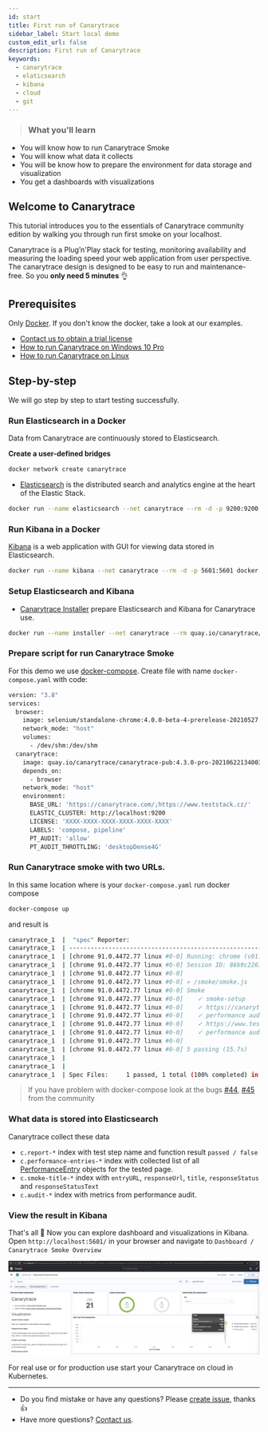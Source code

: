 ```yaml
---
id: start
title: First run of Canarytrace
sidebar_label: Start local demo
custom_edit_url: false
description: First run of Canarytrace
keywords:
  - canarytrace
  - elaticsearch
  - kibana
  - cloud
  - git
---
```


> ### What you’ll learn
- You will know how to run Canarytrace Smoke
- You will know what data it collects
- You will be know how to prepare the environment for data storage and visualization
- You get a dashboards with visualizations

## Welcome to Canarytrace

This tutorial introduces you to the essentials of Canarytrace community edition by walking you through run first smoke on your localhost.

Canarytrace is a Plug’n'Play stack for testing, monitoring availability  and measuring the loading speed your web application from user perspective. The canarytrace design is designed to be easy to run and maintenance-free. So you **only need 5 minutes** 👌

## Prerequisites

Only [Docker](https://www.docker.com/). If you don't know the docker, take a look at our examples.

- [Contact us to obtain a trial license](/docs/support/contactus)
- [How to run Canarytrace on Windows 10 Pro](/docs/guides/windows)
- [How to run Canarytrace on Linux](/docs/guides/linux)

## Step-by-step
We will go step by step to start testing successfully.

### Run Elasticsearch in a Docker
Data from Canarytrace are continuously stored to Elasticsearch.

**Create a user-defined bridges**
```bash
docker network create canarytrace
```

- [Elasticsearch](/docs/guides/elasticsearch#what-is-elasticsearch) is the distributed search and analytics engine at the heart of the Elastic Stack.

```bash
docker run --name elasticsearch --net canarytrace --rm -d -p 9200:9200 -e "discovery.type=single-node" docker.elastic.co/elasticsearch/elasticsearch:7.10.0 bin/elasticsearch -Enetwork.host=0.0.0.0
```

### Run Kibana in a Docker
[Kibana](/docs/guides/elasticsearch#what-is-kibana) is a web application with GUI for viewing data stored in Elasticsearch.

```bash
docker run --name kibana --net canarytrace --rm -d -p 5601:5601 docker.elastic.co/kibana/kibana:7.10.0
```

### Setup Elasticsearch and Kibana

- [Canarytrace Installer](/docs/features/installer) prepare Elasticsearch and Kibana for Canarytrace use.

```bash
docker run --name installer --net canarytrace --rm quay.io/canarytrace/installer:7.10.0
```

### Prepare script for run Canarytrace Smoke
For this demo we use [docker-compose](https://docs.docker.com/compose/). Create file with name `docker-compose.yaml` with code:

```bash
version: "3.8"
services:
  browser:
    image: selenium/standalone-chrome:4.0.0-beta-4-prerelease-20210527
    network_mode: "host"
    volumes:
      - /dev/shm:/dev/shm
  canarytrace:
    image: quay.io/canarytrace/canarytrace-pub:4.3.0-pro-20210622134003-92
    depends_on:
      - browser
    network_mode: "host"
    environment:
      BASE_URL: 'https://canarytrace.com/;https://www.teststack.cz/'
      ELASTIC_CLUSTER: http://localhost:9200
      LICENSE: 'XXXX-XXXX-XXXX-XXXX-XXXX-XXXX'
      LABELS: 'compose, pipeline'
      PT_AUDIT: 'allow'
      PT_AUDIT_THROTTLING: 'desktopDense4G'
```

### Run Canarytrace smoke with two URLs.

In this same location where is your `docker-compose.yaml` run docker compose 

```bash
docker-compose up
```

and result is 

```bash
canarytrace_1  |  "spec" Reporter:
canarytrace_1  | ------------------------------------------------------------------
canarytrace_1  | [chrome 91.0.4472.77 linux #0-0] Running: chrome (v91.0.4472.77) on linux
canarytrace_1  | [chrome 91.0.4472.77 linux #0-0] Session ID: 86b9c22616a6c062d8e991b24c747f70
canarytrace_1  | [chrome 91.0.4472.77 linux #0-0]
canarytrace_1  | [chrome 91.0.4472.77 linux #0-0] » /smoke/smoke.js
canarytrace_1  | [chrome 91.0.4472.77 linux #0-0] Smoke
canarytrace_1  | [chrome 91.0.4472.77 linux #0-0]    ✓ smoke-setup
canarytrace_1  | [chrome 91.0.4472.77 linux #0-0]    ✓ https://canarytrace.com/
canarytrace_1  | [chrome 91.0.4472.77 linux #0-0]    ✓ performance audit
canarytrace_1  | [chrome 91.0.4472.77 linux #0-0]    ✓ https://www.teststack.cz/
canarytrace_1  | [chrome 91.0.4472.77 linux #0-0]    ✓ performance audit
canarytrace_1  | [chrome 91.0.4472.77 linux #0-0]
canarytrace_1  | [chrome 91.0.4472.77 linux #0-0] 5 passing (15.7s)
canarytrace_1  | 
canarytrace_1  | 
canarytrace_1  | Spec Files:     1 passed, 1 total (100% completed) in 00:00:19 
```

> If you have problem with docker-compose look at the bugs [#44](https://github.com/canarytrace/documentation/issues/44), [#45](https://github.com/canarytrace/documentation/issues/45) from the community

### What data is stored into Elasticsearch

Canarytrace collect these data

- `c.report-*` index with test step name and function result `passed / false`
- `c.performance-entries-*` index with collected list of all [PerformanceEntry](https://developer.mozilla.org/en-US/docs/Web/API/PerformanceEntry) objects for the tested page.
- `c.smoke-title-*` index with `entryURL`, `responseUrl`, `title`, `responseStatus` and `responseStatusText`
- `c.audit-*` index with metrics from performance audit.

### View the result in Kibana

That's all 🎉 Now you can explore dashboard and visualizations in Kibana. Open `http://localhost:5601/` in your browser and navigate to `Dashboard / Canarytrace Smoke Overview`

![Architecture](../../static/docs-img/kibana-canarytrace-smoke-overview.png)

For real use or for production use start your Canarytrace on cloud in Kubernetes.

---

- Do you find mistake or have any questions? Please [create issue](https://github.com/canarytrace/documentation/issues/new/choose), thanks 👍
- Have more questions? [Contact us](/docs/support/contactus).